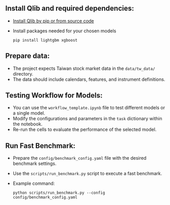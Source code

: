 ## Install Qlib and required dependencies:

- [Install Qlib by pip or from source code](https://qlib.readthedocs.io/en/latest/start/installation.html)
- Install packages needed for your chosen models

  ```
  pip install lightgbm xgboost
  ```

## Prepare data:

- The project expects Taiwan stock market data in the `data/tw_data/` directory.
- The data should include calendars, features, and instrument definitions.

## Testing Workflow for Models:

- You can use the `workflow_template.ipynb` file to test different models or a single model.
- Modify the configurations and parameters in the `task` dictionary within the notebook.
- Re-run the cells to evaluate the performance of the selected model.

## Run Fast Benchmark:

- Prepare the `config/benchmark_config.yaml` file with the desired benchmark settings.
- Use the `scripts/run_benchmark.py` script to execute a fast benchmark.
- Example command:

  ```
  python scripts/run_benchmark.py --config config/benchmark_config.yaml
  ```
